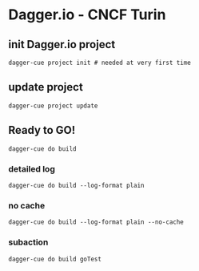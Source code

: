 # Dagger.io - CNCF Turin

## init Dagger.io project

    dagger-cue project init # needed at very first time

## update project

    dagger-cue project update

## Ready to GO!

    dagger-cue do build

### detailed log

    dagger-cue do build --log-format plain

### no cache

    dagger-cue do build --log-format plain --no-cache

### subaction

    dagger-cue do build goTest
